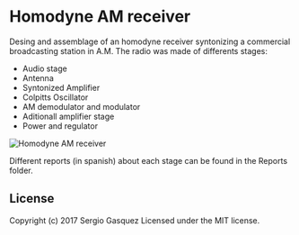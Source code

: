 #  Homodyne AM receiver 
Desing and assemblage of an homodyne receiver syntonizing a commercial broadcasting station in A.M. The radio was made of differents stages:
* Audio stage
* Antenna 
* Syntonized Amplifier
* Colpitts Oscillator
* AM demodulator and modulator
* Aditionall amplifier stage
* Power and regulator


![Homodyne AM receiver](https://i.imgur.com/idAwEOp.jpg)

Different reports (in spanish) about each stage can be found in the Reports folder.

## License 
Copyright (c) 2017 Sergio Gasquez Licensed under the MIT license.
